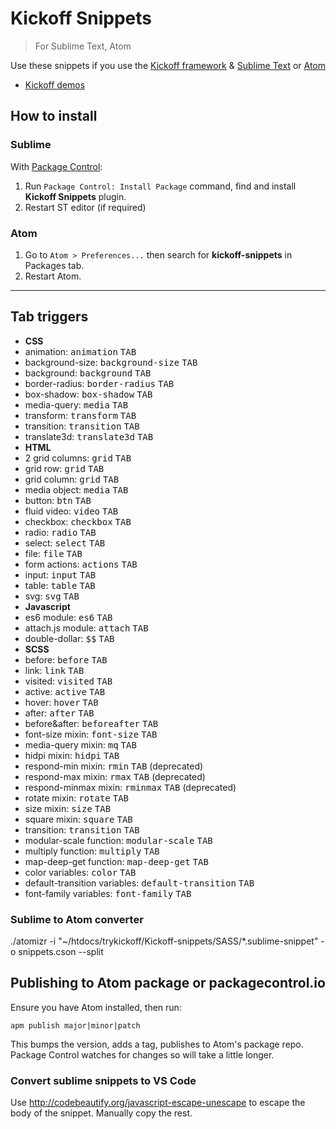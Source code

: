 # Kickoff Snippets

> For Sublime Text, Atom

Use these snippets if you use the [Kickoff framework](https://github.com/trykickoff/kickoff/) & [Sublime Text](http://sublimetext.com) or [Atom](https://atom.io)

* [Kickoff demos](http://trykickoff.io/demos/)

## How to install

### Sublime

With [Package Control](http://packagecontrol.io):

1. Run `Package Control: Install Package` command, find and install **Kickoff Snippets** plugin.
2. Restart ST editor (if required)

### Atom
1. Go to `Atom > Preferences...` then search for **kickoff-snippets** in Packages tab.
2. Restart Atom.

---

## Tab triggers

* **CSS**
 * animation: <kbd>animation</kbd> <kbd>TAB</kbd>
 * background-size: <kbd>background-size</kbd> <kbd>TAB</kbd>
 * background: <kbd>background</kbd> <kbd>TAB</kbd>
 * border-radius: <kbd>border-radius</kbd> <kbd>TAB</kbd>
 * box-shadow: <kbd>box-shadow</kbd> <kbd>TAB</kbd>
 * media-query: <kbd>media</kbd> <kbd>TAB</kbd>
 * transform: <kbd>transform</kbd> <kbd>TAB</kbd>
 * transition: <kbd>transition</kbd> <kbd>TAB</kbd>
 * translate3d: <kbd>translate3d</kbd> <kbd>TAB</kbd>
* **HTML**
 * 2 grid columns: <kbd>grid</kbd> <kbd>TAB</kbd>
 * grid row: <kbd>grid</kbd> <kbd>TAB</kbd>
 * grid column: <kbd>grid</kbd> <kbd>TAB</kbd>
 * media object: <kbd>media</kbd> <kbd>TAB</kbd>
 * button: <kbd>btn</kbd> <kbd>TAB</kbd>
 * fluid video: <kbd>video</kbd> <kbd>TAB</kbd>
 * checkbox: <kbd>checkbox</kbd> <kbd>TAB</kbd>
 * radio: <kbd>radio</kbd> <kbd>TAB</kbd>
 * select: <kbd>select</kbd> <kbd>TAB</kbd>
 * file: <kbd>file</kbd> <kbd>TAB</kbd>
 * form actions: <kbd>actions</kbd> <kbd>TAB</kbd>
 * input: <kbd>input</kbd> <kbd>TAB</kbd>
 * table: <kbd>table</kbd> <kbd>TAB</kbd>
 * svg: <kbd>svg</kbd> <kbd>TAB</kbd>
* **Javascript**
 * es6 module: <kbd>es6</kbd> <kbd>TAB</kbd>
 * attach.js module: <kbd>attach</kbd> <kbd>TAB</kbd>
 * double-dollar: <kbd>$$</kbd> <kbd>TAB</kbd>
* **SCSS**
 * before: <kbd>before</kbd> <kbd>TAB</kbd>
 * link: <kbd>link</kbd> <kbd>TAB</kbd>
 * visited: <kbd>visited</kbd> <kbd>TAB</kbd>
 * active: <kbd>active</kbd> <kbd>TAB</kbd>
 * hover: <kbd>hover</kbd> <kbd>TAB</kbd>
 * after: <kbd>after</kbd> <kbd>TAB</kbd>
 * before&after: <kbd>beforeafter</kbd> <kbd>TAB</kbd>
 * font-size mixin: <kbd>font-size</kbd> <kbd>TAB</kbd>
 * media-query mixin: <kbd>mq</kbd> <kbd>TAB</kbd>
 * hidpi mixin: <kbd>hidpi</kbd> <kbd>TAB</kbd>
 * respond-min mixin: <kbd>rmin</kbd> <kbd>TAB</kbd> (deprecated)
 * respond-max mixin: <kbd>rmax</kbd> <kbd>TAB</kbd> (deprecated)
 * respond-minmax mixin: <kbd>rminmax</kbd> <kbd>TAB</kbd> (deprecated)
 * rotate mixin: <kbd>rotate</kbd> <kbd>TAB</kbd>
 * size mixin: <kbd>size</kbd> <kbd>TAB</kbd>
 * square mixin: <kbd>square</kbd> <kbd>TAB</kbd>
 * transition: <kbd>transition</kbd> <kbd>TAB</kbd>
 * modular-scale function: <kbd>modular-scale</kbd> <kbd>TAB</kbd>
 * multiply function: <kbd>multiply</kbd> <kbd>TAB</kbd>
 * map-deep-get function: <kbd>map-deep-get</kbd> <kbd>TAB</kbd>
 * color variables: <kbd>color</kbd> <kbd>TAB</kbd>
 * default-transition variables: <kbd>default-transition</kbd> <kbd>TAB</kbd>
 * font-family variables: <kbd>font-family</kbd> <kbd>TAB</kbd>


### Sublime to Atom converter
./atomizr -i "~/htdocs/trykickoff/Kickoff-snippets/SASS/*.sublime-snippet" -o snippets.cson --split

## Publishing to Atom package or packagecontrol.io
Ensure you have Atom installed, then run:
```
apm publish major|minor|patch
```
This bumps the version, adds a tag, publishes to Atom's package repo. Package Control watches for changes so will take a little longer.

### Convert sublime snippets to VS Code
Use http://codebeautify.org/javascript-escape-unescape to escape the body of the snippet. Manually copy the rest.
